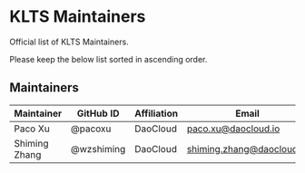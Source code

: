 # KLTS Maintainers

Official list of KLTS Maintainers.

Please keep the below list sorted in ascending order.

## Maintainers

| Maintainer     | GitHub ID   | Affiliation | Email                       |
|----------------|-------------|-------------|-----------------------------|
| Paco Xu        | @pacoxu     | DaoCloud    | <paco.xu@daocloud.io>       |
| Shiming Zhang  | @wzshiming  | DaoCloud    | <shiming.zhang@daocloud.io> |
